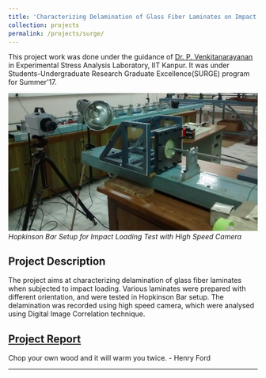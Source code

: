 ```yaml
---
title: 'Characterizing Delamination of Glass Fiber Laminates on Impact Loading'
collection: projects
permalink: /projects/surge/
---
```


This project work was done under the guidance of [Dr. P. Venkitanarayanan](http://home.iitk.ac.in/~venkit/) in Experimental Stress Analysis Laboratory, IIT Kanpur. It was under Students-Undergraduate Research Graduate Excellence(SURGE) program for Summer'17.

![SURGE Lab](/images/surge_1.png)
*Hopkinson Bar Setup for Impact Loading Test with High Speed Camera*

Project Description
---

The project aims at characterizing delamination of glass fiber laminates when subjected to impact loading. Various laminates were prepared with different orientation, and were tested in Hopkinson Bar setup. The delamination was recorded using high speed camera, which were analysed using Digital Image Correlation technique.

[Project Report](http://exampleurl.com)
---

Chop your own wood and it will warm you twice. - Henry Ford

---
